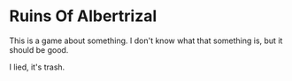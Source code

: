 # Ruins Of Albertrizal
This is a game about something. I don't know what that something is, but it should be good.





I lied, it's trash.